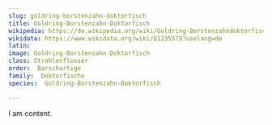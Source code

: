 ```yaml
---
slug: goldring-borstenzahn-doktorfisch
title: Goldring-Borstenzahn-Doktorfisch
wikipedia: https://de.wikipedia.org/wiki/Goldring-Borstenzahndoktorfisch
wikidata: https://www.wikidata.org/wiki/Q1235578?uselang=de 
latin:
image: Goldring-Borstenzahn-Doktorfisch
class: Strahlenflosser
order:  Barschartige
family:  Doktorfische
species:  Goldring-Borstenzahn-Doktorfisch

---
```


I am content.
